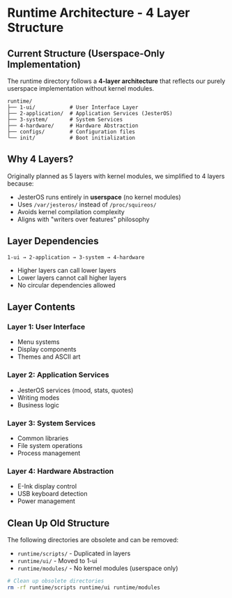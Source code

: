# Runtime Architecture - 4 Layer Structure

## Current Structure (Userspace-Only Implementation)

The runtime directory follows a **4-layer architecture** that reflects our purely userspace implementation without kernel modules.

```
runtime/
├── 1-ui/           # User Interface Layer
├── 2-application/  # Application Services (JesterOS)
├── 3-system/       # System Services
├── 4-hardware/     # Hardware Abstraction
├── configs/        # Configuration files
└── init/           # Boot initialization
```

## Why 4 Layers?

Originally planned as 5 layers with kernel modules, we simplified to 4 layers because:
- JesterOS runs entirely in **userspace** (no kernel modules)
- Uses `/var/jesteros/` instead of `/proc/squireos/`
- Avoids kernel compilation complexity
- Aligns with "writers over features" philosophy

## Layer Dependencies

```
1-ui → 2-application → 3-system → 4-hardware
```

- Higher layers can call lower layers
- Lower layers cannot call higher layers
- No circular dependencies allowed

## Layer Contents

### Layer 1: User Interface
- Menu systems
- Display components
- Themes and ASCII art

### Layer 2: Application Services
- JesterOS services (mood, stats, quotes)
- Writing modes
- Business logic

### Layer 3: System Services
- Common libraries
- File system operations
- Process management

### Layer 4: Hardware Abstraction
- E-Ink display control
- USB keyboard detection
- Power management

## Clean Up Old Structure

The following directories are obsolete and can be removed:
- `runtime/scripts/` - Duplicated in layers
- `runtime/ui/` - Moved to 1-ui
- `runtime/modules/` - No kernel modules (userspace only)

```bash
# Clean up obsolete directories
rm -rf runtime/scripts runtime/ui runtime/modules
```